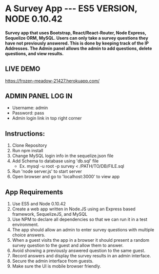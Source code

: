 # A Survey App --- ES5 VERSION, NODE 0.10.42

#### Survey app that uses Bootstrap, React/React-Router, Node Express, Sequelize ORM, MySQL.  Users can only take a survey questions they have not previously answered.  This is done by keeping track of the IP Addresses.  The Admin panel allows the admin to add questions, delete questions, and view results.

## LIVE DEMO
https://frozen-meadow-21427.herokuapp.com/

## ADMIN PANEL LOG IN
* Username: admin
* Password: pass
* Admin login link in top right corner

## Instructions:
1. Clone Repository
2. Run npm install
3. Change MySQL login info in the sequelize.json file
4. Add Schema to database using 'db.sql' file
    * Ex. mysql -u root -p survey < /PATH/TO/DB/FILE.sql
5. Run 'node server.js' to start server
6. Open browser and go to 'localhost:3000' to view app

## App Requirements
1. Use ES5 and Node 0.10.42 
2. Create a web app written in Node.JS using an Express based framework, SequelizeJS, and MySQL
3. Use NPM to declare all dependencies so that we can run it in a test environment.
4. The app should allow an admin to enter survey questions with multiple choice answers.
5. When a guest visits the app in a browser it should present a random survey question to the guest and allow them to answer.
6. Avoid showing a previously answered question to the same guest.
7. Record answers and display the survey results in an admin interface.
8. Secure the admin interface from guests.
9. Make sure the UI is mobile browser friendly.